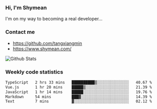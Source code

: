 ### Hi, I'm Shymean

I'm on my way to becoming a real developer...

### Contact me

- <https://github.com/tangxiangmin>
- <https://www.shymean.com/>

![Github Stats](https://github-readme-stats.vercel.app/api?username=tangxiangmin&show_icons=true&theme=dark)


###  Weekly code statistics

<!--START_SECTION:waka-->

```txt
TypeScript   2 hrs 33 mins   ██████████▒░░░░░░░░░░░░░░   40.67 %
Vue.js       1 hr 20 mins    █████▒░░░░░░░░░░░░░░░░░░░   21.39 %
JavaScript   1 hr 14 mins    █████░░░░░░░░░░░░░░░░░░░░   19.76 %
Markdown     54 mins         ███▓░░░░░░░░░░░░░░░░░░░░░   14.39 %
Text         7 mins          ▓░░░░░░░░░░░░░░░░░░░░░░░░   02.12 %
```

<!--END_SECTION:waka-->
